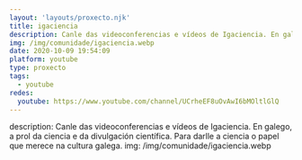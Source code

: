 ```yaml
---
layout: 'layouts/proxecto.njk'
title: igaciencia
description: Canle das videoconferencias e vídeos de Igaciencia. En galego, a prol da ciencia e da divulgación científica. Para darlle a ciencia o papel que merece na cultura galega.
img: /img/comunidade/igaciencia.webp
date: 2020-10-09 19:54:09
platform: youtube
type: proxecto
tags:
  - youtube
redes:
  youtube: https://www.youtube.com/channel/UCrheEF8uOvAwI6bMOltlGlQ
---
```

description: Canle das videoconferencias e vídeos de Igaciencia. En galego, a prol da ciencia e da divulgación científica. Para darlle a ciencia o papel que merece na cultura galega.
img: /img/comunidade/igaciencia.webp
